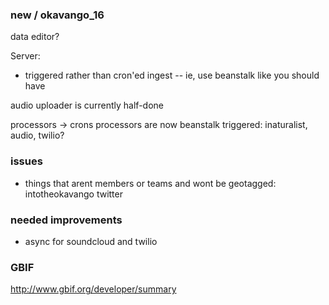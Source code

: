 ### new / okavango_16

data editor?

Server:
- triggered rather than cron'ed ingest -- ie, use beanstalk like you should have

audio uploader is currently half-done

processors -> crons
processors are now beanstalk triggered: inaturalist, audio, twilio?



### issues
- things that arent members or teams and wont be geotagged:
    intotheokavango twitter


### needed improvements
- async for soundcloud and twilio


### GBIF
http://www.gbif.org/developer/summary